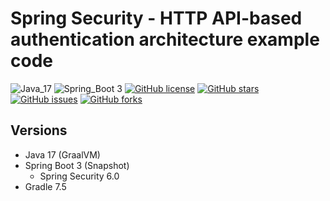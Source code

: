 # Spring Security - HTTP API-based authentication architecture example code

![Java_17](https://img.shields.io/badge/java-17-red?logo=java)
![Spring_Boot 3](https://img.shields.io/badge/Spring_Boot-3-green.svg?logo=spring)
[![GitHub license](https://img.shields.io/github/license/shirohoo/sample-spring-security-login)](https://github.com/shirohoo/sample-spring-security-login)
[![GitHub stars](https://img.shields.io/github/stars/shirohoo/sample-spring-security-login)](https://github.com/shirohoo/sample-spring-security-login/stargazers)
[![GitHub issues](https://img.shields.io/github/issues/shirohoo/sample-spring-security-login)](https://github.com/shirohoo/sample-spring-security-login/issues)
[![GitHub forks](https://img.shields.io/github/forks/shirohoo/sample-spring-security-login)](https://github.com/shirohoo/sample-spring-security-login/network)

## Versions

- Java 17 (GraalVM)
- Spring Boot 3 (Snapshot)
    - Spring Security 6.0
- Gradle 7.5
